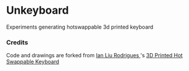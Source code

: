 # Unkeyboard

Experiments generating hotswappable 3d printed keyboard

### Credits

Code and drawings are forked from [Ian Liu Rodrigues
](https://github.com/ianliu)'s [3D Printed Hot Swappable Keyboard](https://github.com/ianliu/tdphsk)
